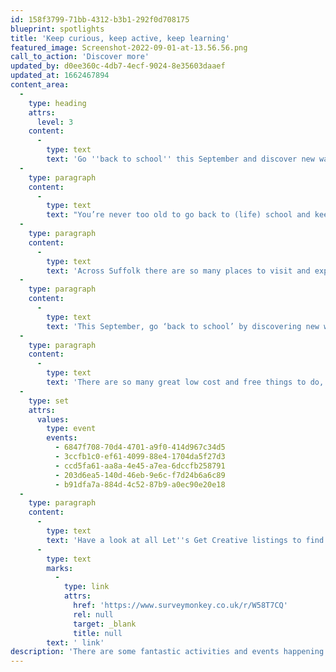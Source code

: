 ```yaml
---
id: 158f3799-71bb-4312-b3b1-292f0d708175
blueprint: spotlights
title: 'Keep curious, keep active, keep learning'
featured_image: Screenshot-2022-09-01-at-13.56.56.png
call_to_action: 'Discover more'
updated_by: d0ee360c-4db7-4ecf-9024-8e35603daaef
updated_at: 1662467894
content_area:
  -
    type: heading
    attrs:
      level: 3
    content:
      -
        type: text
        text: 'Go ''back to school'' this September and discover new ways to find creativity and adventure.'
  -
    type: paragraph
    content:
      -
        type: text
        text: "You’re never too old to go back to (life) school and keep curious, keep active and keep learning.\_"
  -
    type: paragraph
    content:
      -
        type: text
        text: 'Across Suffolk there are so many places to visit and explore where you can learn about, and be involved in, interesting and creative activities, that will keep you entertained and healthy. From beautiful coastal walks to reading with new friends, exploring stunning landscapes or learning a new craft; the county of Suffolk has so much to offer.'
  -
    type: paragraph
    content:
      -
        type: text
        text: 'This September, go ‘back to school’ by discovering new ways to make your life full of adventure and wonder.'
  -
    type: paragraph
    content:
      -
        type: text
        text: 'There are so many great low cost and free things to do, and we’ll keep adding them here, but for now, here are a few picks to inspire you.'
  -
    type: set
    attrs:
      values:
        type: event
        events:
          - 6847f708-70d4-4701-a9f0-414d967c34d5
          - 3ccfb1c0-ef61-4099-88e4-1704da5f27d3
          - ccd5fa61-aa8a-4e45-a7ea-6dccfb258791
          - 203d6ea5-140d-46eb-9e6c-f7d24b6a6c89
          - b91dfa7a-884d-4c52-87b9-a0ec90e20e18
  -
    type: paragraph
    content:
      -
        type: text
        text: 'Have a look at all Let''s Get Creative listings to find something to suit you. And if you know of any event or activity that you would like to see listed here, fill out details via this'
      -
        type: text
        marks:
          -
            type: link
            attrs:
              href: 'https://www.surveymonkey.co.uk/r/W58T7CQ'
              rel: null
              target: _blank
              title: null
        text: ' link'
description: 'There are some fantastic activities and events happening all over our county and spectacular places to visit that will keep you learning, active and creative. Have a look at our Let’s Get Creative Listings to find something near you!'
---
```

